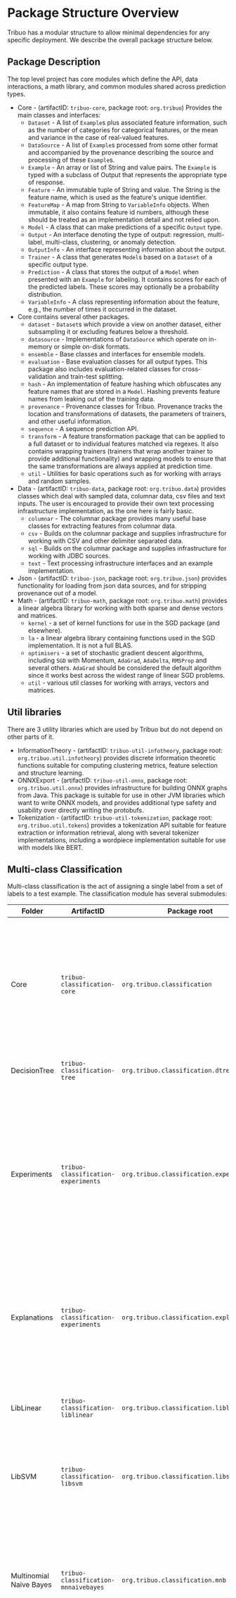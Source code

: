 # Package Structure Overview

Tribuo has a modular structure to allow minimal dependencies for any specific
deployment. We describe the overall package structure below.

## Package Description

The top level project has core modules which define the API, data interactions,
a math library, and common modules shared across prediction types.

- Core - (artifactID: `tribuo-core`, package root: `org.tribuo`) Provides the main classes and interfaces:
  - `Dataset` - A list of `Example`s plus associated feature information, such
    as the number of categories for categorical features, or the mean
    and variance in the case of real-valued features.
  - `DataSource` - A list of `Example`s processed from some other format
    and accompanied by the provenance describing the source and processing of
    these `Example`s. 
  - `Example` - An array or list of String and value pairs. The `Example` is typed
    with a subclass of Output that represents the appropriate type of response.
  - `Feature` - An immutable tuple of String and value. The String is the feature
    name, which is used as the feature's unique identifier.
  - `FeatureMap` - A map from String to `VariableInfo` objects. When immutable, it
    also contains feature id numbers, although these should be treated as an
    implementation detail and not relied upon.
  - `Model` - A class that can make predictions of a specific `Output` type.
  - `Output` - An interface denoting the type of output: regression, 
    multi-label, multi-class, clustering, or anomaly detection.
  - `OutputInfo` - An interface representing information about the output.
  - `Trainer` - A class that generates `Model`s based on a `Dataset` of a specific output type.
  - `Prediction` - A class that stores the output of a `Model` when presented
    with an `Example` for labeling. It contains scores for each of the predicted
    labels. These scores may optionally be a probability distribution.
  - `VariableInfo` - A class representing information about the feature, e.g., the 
    number of times it occurred in the dataset.
- Core contains several other packages.
  - `dataset` - `Dataset`s which provide a view on another dataset, either
    subsampling it or excluding features below a threshold.
  - `datasource` - Implementations of `DataSource` which operate on in-memory or
    simple on-disk formats.
  - `ensemble` - Base classes and interfaces for ensemble models.
  - `evaluation` - Base evaluation classes for all output types. This package
    also includes evaluation-related classes for cross-validation and train-test 
    splitting.
  - `hash` - An implementation of feature hashing which obfuscates any feature
    names that are stored in a `Model`. Hashing prevents feature names from
    leaking out of the training data.
  - `provenance` - Provenance classes for Tribuo. Provenance tracks the location
    and transformations of datasets, the parameters of trainers, and other
    useful information.
  - `sequence` - A sequence prediction API.
  - `transform` - A feature transformation package that can be applied to a full
    dataset or to individual features matched via regexes. It also contains
    wrapping trainers (trainers that wrap another trainer to provide additional
    functionality) and wrapping models to ensure that the same transformations
    are always applied at prediction time.
  - `util` - Utilities for basic operations such as for working with arrays and
    random samples.
- Data - (artifactID: `tribuo-data`, package root: `org.tribuo.data`) provides classes which deal with sampled data, columnar data, csv
  files and text inputs. The user is encouraged to provide their own text
processing infrastructure implementation, as the one here is fairly basic.
  - `columnar` - The columnar package provides many useful base classes for
    extracting features from columnar data.
  - `csv` - Builds on the columnar package and supplies infrastructure for
    working with CSV and other delimiter separated data.
  - `sql` - Builds on the columnar package and supplies infrastructure for
    working with JDBC sources.
  - `text` - Text processing infrastructure interfaces and an example
    implementation.
- Json - (artifactID: `tribuo-json`, package root: `org.tribuo.json`) provides functionality
for loading from json data sources, and for stripping provenance out of a model.
- Math - (artifactID: `tribuo-math`, package root: `org.tribuo.math`) provides a linear algebra library for working with both sparse
 and dense vectors and matrices.
  - `kernel` - a set of kernel functions for use in the SGD package (and elsewhere).
  - `la` - a linear algebra library containing functions used in the
    SGD implementation. It is not a full BLAS.
  - `optimisers` - a set of stochastic gradient descent algorithms, including `SGD`
    with Momentum, `AdaGrad`, `AdaDelta`, `RMSProp` and several others. `AdaGrad`
should be considered the default algorithm since it works best across the
widest range of linear SGD problems.
  - `util` - various util classes for working with arrays, vectors and matrices.

## Util libraries

There are 3 utility libraries which are used by Tribuo but do not depend
on other parts of it.

- InformationTheory - (artifactID: `tribuo-util-infotheory`, package root: `org.tribuo.util.infotheory`) provides discrete information theoretic functions suitable
for computing clustering metrics, feature selection and structure learning.
- ONNXExport - (artifactID: `tribuo-util-onnx`, package root: `org.tribuo.util.onnx`) provides infrastructure for building ONNX graphs from Java.
This package is suitable for use in other JVM libraries which want to write ONNX models, and provides additional type safety and usability over
directly writing the protobufs.
- Tokenization - (artifactID: `tribuo-util-tokenization`, package root: `org.tribuo.util.tokens`) provides a tokenization API suitable 
for feature extraction or information retrieval, along with several tokenizer implementations, including a wordpiece implementation
suitable for use with models like BERT.

## Multi-class Classification

Multi-class classification is the act of assigning a single label from a set of
labels to a test example.  The classification module has several submodules:

| Folder | ArtifactID | Package root | Description |
| --- | --- | --- | --- |
| Core | `tribuo-classification-core` | `org.tribuo.classification` | Contains an Output subclass for use with multi-class classification tasks, evaluation code for checking model performance, and an implementation of Adaboost.SAMME. It also contains simple baseline classifiers. |
| DecisionTree | `tribuo-classification-tree` | `org.tribuo.classification.dtree` | An implementation of CART decision trees. |
| Experiments | `tribuo-classification-experiments` | `org.tribuo.classification.experiments` | A set of main functions for training & testing models on any supported dataset. This submodule depends on all the classifiers and allows easy comparison between them. It should not be imported into other projects since it is intended purely for development and testing. |
| Explanations | `tribuo-classification-experiments` | `org.tribuo.classification.explanations` | An implementation of LIME for classification tasks. If you use the columnar data loader, LIME can extract more information about the feature domain and provide better explanations. |
| LibLinear | `tribuo-classification-liblinear` | `org.tribuo.classification.liblinear` | A wrapper around the LibLinear-java library. This provides linear-SVMs and other l1 or l2 regularised linear classifiers. |
| LibSVM | `tribuo-classification-libsvm` | `org.tribuo.classification.libsvm` | A wrapper around the Java version of LibSVM. This provides linear & kernel SVMs with sigmoid, gaussian and polynomial kernels. |
| Multinomial Naive Bayes | `tribuo-classification-mnnaivebayes` | `org.tribuo.classification.mnb` | An implementation of a multinomial naive bayes classifier. Since it aims to store a compact in-memory representation of the model, it only keeps track of weights for observed feature/class pairs. |
| SGD | `tribuo-classification-sgd` | `org.tribuo.classification.sgd` | An implementation of stochastic gradient descent based classifiers. It includes a linear package for logistic regression and linear-SVM (using log and hinge losses, respectively), a kernel package for training a kernel-SVM using the Pegasos algorithm, a crf package for training a linear-chain CRF, and a fm package for training pairwise factorization machines. These implementations depend upon the stochastic gradient optimisers in the main Math package. The linear, fm, and crf packages can use any of the provided gradient optimisers, which enforce various different kinds of regularisation or convergence metrics. This is the preferred package for linear classification and for sequence classification due to the speed and scalability of the SGD approach. |
| XGBoost | `tribuo-classification-xgboost` | `org.tribuo.classification.xgboost` | A wrapper around the XGBoost Java API. XGBoost requires a C library accessed via JNI.  XGBoost is a scalable implementation of gradient boosted trees. |

## Multi-label Classification

Multi-label classification is the task of predicting a set of labels for a test
example rather than just a single label. 

The independent binary predictor breaks each multi-label prediction into n
binary predictions, one for each possible label.  To achieve this, the supplied
trainer takes a classification trainer and uses it to build n models, one per
label, which are then run in sequence on a test example to produce the final
multi-label output. A similar approach is used in the classifier chains to
convert a classification trainer into a multi-label trainer.

| Folder | ArtifactID | Package root | Description |
| --- | --- | --- | --- |
| Core | `tribuo-multilabel-core` | `org.tribuo.multilabel` | Contains an Output subclass for multi-label prediction, evaluation code for checking the performance of a multi-label model, and a basic implementation of independent binary predictions. It also contains implementations of Classifier Chains and Classifier Chain Ensembles, which are more powerful ensemble techniques for multi-label prediction tasks. |
| SGD | `tribuo-multilabel-sgd` | `org.tribuo.multilabel.sgd` | An implementation of stochastic gradient descent based classifiers. It includes a linear package for independent logistic regression and linear-SVM (using log and hinge losses, respectively), along with factorization machines using either loss for each output label. These implementations depend upon the stochastic gradient optimisers in the main Math package. The linear and fm packages can use any of the provided gradient optimisers, which enforce various different kinds of regularisation or convergence metrics. |

## Regression

Regression is the task of predicting real-valued outputs for a test example.
This package provides several modules:

| Folder | ArtifactID | Package root | Description |
| --- | --- | --- | --- |
| Core | `tribuo-regression-core` | `org.tribuo.regression` | contains an Output subclass for use with regression data, as well as evaluation code for checking model performance using standard regression metrics (R^2, explained variance, RMSE, and mean absolute error). The module also contains simple baseline regressions. |
| LibLinear | `tribuo-regression-liblinear` | `org.tribuo.regression.liblinear` | A wrapper around the LibLinear-java library. This provides linear-SVMs and other l1 or l2 regularised linear regressions. |
| LibSVM | `tribuo-regression-libsvm` | `org.tribuo.regression.libsvm` | A wrapper around the Java version of LibSVM. This provides linear & kernel SVRs with sigmoid, gaussian and polynomial kernels. |
| RegressionTrees | `tribuo-regression-tree` | `org.tribuo.regression.rtree` | An implementation of two types of CART regression trees. The first type builds a separate tree per output dimension, while the second type builds a single tree for all outputs. |
| SGD | `tribuo-regression-sgd` | `org.tribuo.regression.sgd` | An implementation of stochastic gradient descent for linear regression and factorization machine regression. It uses the main Math package's set of gradient optimisers, which allow for various regularisation and descent algorithms. |
| SLM | `tribuo-regression-slm` | `org.tribuo.regression.slm` | An implementation of sparse linear models. It includes a co-ordinate descent implementation of ElasticNet, a LARS implementation, a LASSO implementation using LARS, and a couple of sequential forward selection algorithms. |
| XGBoost | `tribuo-regression-xgboost` | `org.tribuo.regression.xgboost` | A wrapper around the XGBoost Java API. XGBoost requires a C library accessed via JNI. |

## Clustering

Clustering is the task of grouping input data. The clustering system
implemented is single membership -- each datapoint is assigned to one and only
one cluster. This package provides two modules:

| Folder | ArtifactID | Package root | Description |
| --- | --- | --- | --- |
| Core | `tribuo-clustering-core` | `org.tribuo.clustering` | Contains the Output subclass for use with clustering data, as well as the evaluation code for measuring clustering performance. |
| HDBSCAN | `tribuo-clustering-hdbscan` | `org.tribuo.clustering.hdbscan` | An implementation of HDBSCAN, a non-parametric density based clustering algorithm. |
| KMeans | `tribuo-clustering-kmeans` | `org.tribuo.clustering.kmeans` | An implementation of K-Means using the Java 8 Stream API for parallelisation, along with the K-Means++ initialization algorithm. |

## Anomaly Detection

Anomaly detection is the task of finding outliers or anomalies at prediction
time using a model trained on non-anomalous data.  This package provides two
modules:

| Folder | ArtifactID | Package root | Description |
| --- | --- | --- | --- |
| Core | `tribuo-anomaly-core` | `org.tribuo.anomaly` | Contains the Output subclass for use with anomaly detection data. |
| LibLinear | `tribuo-anomaly-liblinear` | `org.tribuo.anomaly.liblinear` | A wrapper around the Java version of LibLinear, which provides a one-class SVM. |
| LibSVM | `tribuo-anomaly-libsvm` | `org.tribuo.anomaly.libsvm` | A wrapper around the Java version of LibSVM, which provides a one-class SVM. |

## Common

The common module shares code across multiple prediction types. It provides
the base support for LibLinear, LibSVM, nearest neighbour, tree, and XGBoost
models. The nearest neighbour submodule is standalone, however the rest of the
submodules require the prediction specific implementation modules. The common
tree package contains the implementations of Random Forests and Extremely 
Randomized Trees (ExtraTrees).

## Third party models

Tribuo supports loading a number of third party models which were trained
outside the system (even in other programming languages) and scoring them from
Java using Tribuo's infrastructure. Currently, we support loading ONNX,
TensorFlow and XGBoost models. Additionally we support wrapping an 
[OCI Data Science](https://www.oracle.com/data-science/cloud-infrastructure-data-science.html) 
model deployment in a Tribuo model.

- OCI - Supports deploying Tribuo models to OCI Data Science, and wrapping OCI
  Data Science models in Tribuo external models to allow them to be served with 
other Tribuo models.
- ONNX - [ONNX](https://onnx.ai) (Open Neural Network eXchange) format is used
  by several deep learning systems as an export format, and there are
converters from systems like scikit-learn to the ONNX format.  Tribuo provides
a wrapper around Microsoft's [ONNX Runtime](https://onnxruntime.ai) that can
score ONNX models on both CPU and GPU platforms. ONNX support is found in the
`tribuo-onnx` artifact in the `org.tribuo.interop.onnx` package which also
provides a feature extractor that uses BERT embedding models. This package can
load Tribuo-exported ONNX models and extract the stored Tribuo provenance
objects from those models.
- TensorFlow - Tribuo supports loading [TensorFlow](https://tensorflow.org)'s
  frozen graphs and saved models and scoring them.
- XGBoost - Tribuo supports loading [XGBoost](https://xgboost.ai)
  classification and regression models.

## TensorFlow

Tribuo includes experimental support for TensorFlow-Java 0.4.0 (using
TensorFlow 2.7.0) in the `tribuo-tensorflow` artifact in the
`org.tribuo.interop.tensorflow` package. Models can be defined using
TensorFlow-Java's graph construction mechanisms, and Tribuo will manage the
gradient optimizer output function and loss function. It includes a Java
serialisation system so that all TensorFlow models can be serialised and
deserialised in the same way as other Tribuo models.  TensorFlow models run by
default on GPU if one is available and the appropriate GPU jar is on the
classpath.

This support remains experimental while the TF JVM SIG rewrites the TensorFlow
Java API.  We participate in the TensorFlow JVM SIG, and are working to improve
TensorFlow not just for Tribuo but for the Java community as a whole.

Tribuo demonstrates the TensorFlow interop by including an example config file,
several example model generation functions and protobuf for an MNIST model
graph.
